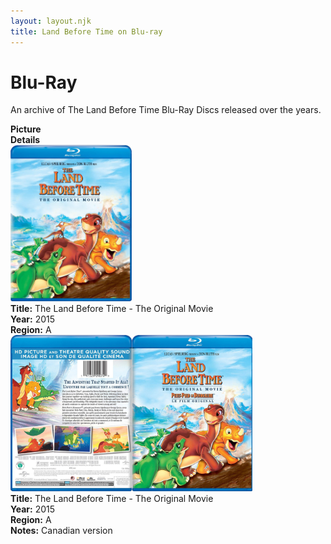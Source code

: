 ```yaml
---
layout: layout.njk
title: Land Before Time on Blu-ray
---
```


# Blu-Ray

An archive of The Land Before Time Blu-Ray Discs released over the years.

<div class="item-table">
  <div class="item-header">
    <div class="item-image"><strong>Picture</strong></div>
    <div class="item-details"><strong>Details</strong></div>
  </div>
</div>
  <div class="item-entry">
  <div class="item-image">
    <a href="/images/media/bluray/lbt1-bluray-2015.jpg" data-lightbox="gallery" data-title="The Land Before Time Blu-ray (2015)">
        <img src="/images/media/bluray/lbt1-bluray-2015.jpg" alt="Blu-ray of the first Land Before Time movie"
            style="height:250px; object-fit:cover;" / loading="lazy">
      </a>
  </div>
  <div class="item-details">
    <strong>Title:</strong> The Land Before Time - The Original Movie<br/>
      <strong>Year:</strong> 2015<br/>
      <strong>Region:</strong> A<br/>
  </div>
</div>

  <div class="item-entry">
  <div class="item-image">
    <a href="/images/media/bluray/lbt1-bluray-2015-canadian.jpg" data-lightbox="books" data-title="The Land Before Time - The Original Movie">
        <div class="img-box">
          <img src="/images/media/bluray/lbt1-bluray-2015-canadian.jpg" alt="The Land Before Time - The Original Movie" style="height:250px; object-fit:cover;" / loading="lazy">
        </div>
      </a>
  </div>
  <div class="item-details">
    <strong>Title:</strong> The Land Before Time - The Original Movie<br/>
      <strong>Year:</strong> 2015<br/>
      <strong>Region:</strong> A<br/>
      <strong>Notes:</strong> Canadian version<br/>
  </div>
</div>